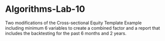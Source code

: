 # Algorithms-Lab-10
 Two modifications of the Cross-sectional Equity Template Example including minimum 6 variables to create a combined factor and a report that includes the backtesting for the past 6 months and 2 years.
